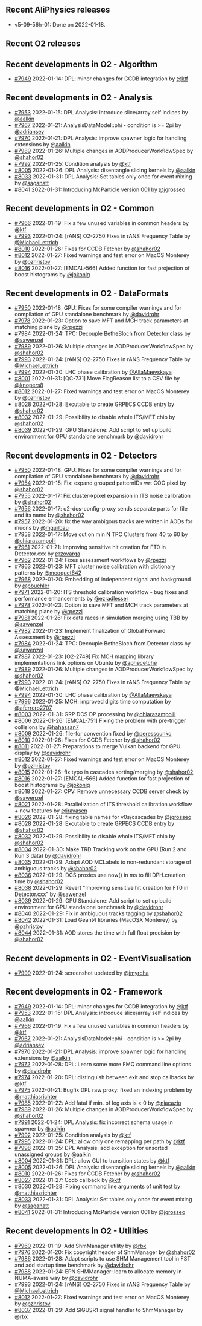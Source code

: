 ## Recent AliPhysics releases
- v5-09-56h-01: Done on 2022-01-18.
## Recent O2 releases
## Recent developments in O2 - Algorithm
- [\#7949](https://github.com/AliceO2Group/AliceO2/pull/7949) 2022-01-14: DPL: minor changes for CCDB integration by [@ktf](https://github.com/ktf)
## Recent developments in O2 - Analysis
- [\#7953](https://github.com/AliceO2Group/AliceO2/pull/7953) 2022-01-15: DPL Analysis: introduce slice/array self indices by [@aalkin](https://github.com/aalkin)
- [\#7967](https://github.com/AliceO2Group/AliceO2/pull/7967) 2022-01-21: AnalysisDataModel::phi - condition is >= 2pi by [@adriansev](https://github.com/adriansev)
- [\#7970](https://github.com/AliceO2Group/AliceO2/pull/7970) 2022-01-21: DPL Analysis: improve spawner logic for handling extensions by [@aalkin](https://github.com/aalkin)
- [\#7989](https://github.com/AliceO2Group/AliceO2/pull/7989) 2022-01-26: Multiple changes in AODProducerWorkflowSpec by [@shahor02](https://github.com/shahor02)
- [\#7992](https://github.com/AliceO2Group/AliceO2/pull/7992) 2022-01-25: Condition analysis by [@ktf](https://github.com/ktf)
- [\#8005](https://github.com/AliceO2Group/AliceO2/pull/8005) 2022-01-26: DPL Analysis: disentangle slicing kernels by [@aalkin](https://github.com/aalkin)
- [\#8033](https://github.com/AliceO2Group/AliceO2/pull/8033) 2022-01-31: DPL Analysis: Set tables only once for event mixing by [@saganatt](https://github.com/saganatt)
- [\#8041](https://github.com/AliceO2Group/AliceO2/pull/8041) 2022-01-31: Introducing McParticle version 001 by [@jgrosseo](https://github.com/jgrosseo)
## Recent developments in O2 - Common
- [\#7966](https://github.com/AliceO2Group/AliceO2/pull/7966) 2022-01-19: Fix a few unused variables in common headers by [@ktf](https://github.com/ktf)
- [\#7993](https://github.com/AliceO2Group/AliceO2/pull/7993) 2022-01-24: [rANS] O2-2750 Fixes in rANS Frequency Table by [@MichaelLettrich](https://github.com/MichaelLettrich)
- [\#8010](https://github.com/AliceO2Group/AliceO2/pull/8010) 2022-01-26: Fixes for CCDB Fetcher by [@shahor02](https://github.com/shahor02)
- [\#8012](https://github.com/AliceO2Group/AliceO2/pull/8012) 2022-01-27: Fixed warnings and test error on MacOS Monterey by [@pzhristov](https://github.com/pzhristov)
- [\#8016](https://github.com/AliceO2Group/AliceO2/pull/8016) 2022-01-27: [EMCAL-566] Added function for fast projection of boost histograms by [@jokonig](https://github.com/jokonig)
## Recent developments in O2 - DataFormats
- [\#7950](https://github.com/AliceO2Group/AliceO2/pull/7950) 2022-01-18: GPU: Fixes for some compiler warnings and for compilation of GPU standalone benchmark by [@davidrohr](https://github.com/davidrohr)
- [\#7978](https://github.com/AliceO2Group/AliceO2/pull/7978) 2022-01-23: Option to save MFT and MCH track parameters at matching plane by [@rpezzi](https://github.com/rpezzi)
- [\#7984](https://github.com/AliceO2Group/AliceO2/pull/7984) 2022-01-24: TPC: Decouple BetheBloch from Detector class by [@sawenzel](https://github.com/sawenzel)
- [\#7989](https://github.com/AliceO2Group/AliceO2/pull/7989) 2022-01-26: Multiple changes in AODProducerWorkflowSpec by [@shahor02](https://github.com/shahor02)
- [\#7993](https://github.com/AliceO2Group/AliceO2/pull/7993) 2022-01-24: [rANS] O2-2750 Fixes in rANS Frequency Table by [@MichaelLettrich](https://github.com/MichaelLettrich)
- [\#7994](https://github.com/AliceO2Group/AliceO2/pull/7994) 2022-01-30: LHC phase calibration  by [@AllaMaevskaya](https://github.com/AllaMaevskaya)
- [\#8001](https://github.com/AliceO2Group/AliceO2/pull/8001) 2022-01-31: [QC-731] Move FlagReason list to a CSV file by [@knopers8](https://github.com/knopers8)
- [\#8012](https://github.com/AliceO2Group/AliceO2/pull/8012) 2022-01-27: Fixed warnings and test error on MacOS Monterey by [@pzhristov](https://github.com/pzhristov)
- [\#8028](https://github.com/AliceO2Group/AliceO2/pull/8028) 2022-01-28: Excutable to create GRPECS CCDB entry by [@shahor02](https://github.com/shahor02)
- [\#8032](https://github.com/AliceO2Group/AliceO2/pull/8032) 2022-01-29: Possibility to disable whole ITS/MFT chip by [@shahor02](https://github.com/shahor02)
- [\#8039](https://github.com/AliceO2Group/AliceO2/pull/8039) 2022-01-29: GPU Standalone: Add script to set up build environment for GPU standalone benchmark by [@davidrohr](https://github.com/davidrohr)
## Recent developments in O2 - Detectors
- [\#7950](https://github.com/AliceO2Group/AliceO2/pull/7950) 2022-01-18: GPU: Fixes for some compiler warnings and for compilation of GPU standalone benchmark by [@davidrohr](https://github.com/davidrohr)
- [\#7954](https://github.com/AliceO2Group/AliceO2/pull/7954) 2022-01-15: Fix: expand grouped patternIDs wrt COG pixel by [@shahor02](https://github.com/shahor02)
- [\#7955](https://github.com/AliceO2Group/AliceO2/pull/7955) 2022-01-17: Fix cluster->pixel expansion in ITS noise calibration by [@shahor02](https://github.com/shahor02)
- [\#7956](https://github.com/AliceO2Group/AliceO2/pull/7956) 2022-01-17: o2-dcs-config-proxy sends separate parts for file and its name by [@shahor02](https://github.com/shahor02)
- [\#7957](https://github.com/AliceO2Group/AliceO2/pull/7957) 2022-01-20: fix the way ambigous tracks are written in AODs for muons by [@mguilbau](https://github.com/mguilbau)
- [\#7958](https://github.com/AliceO2Group/AliceO2/pull/7958) 2022-01-17: Move cut on min N TPC Clusters from 40 to 60 by [@chiarazampolli](https://github.com/chiarazampolli)
- [\#7961](https://github.com/AliceO2Group/AliceO2/pull/7961) 2022-01-21: Improving sensitive hit creation for FT0 in Detector.cxx by [@zovarga](https://github.com/zovarga)
- [\#7962](https://github.com/AliceO2Group/AliceO2/pull/7962) 2022-01-24: Fixes assessment workflows by [@rpezzi](https://github.com/rpezzi)
- [\#7963](https://github.com/AliceO2Group/AliceO2/pull/7963) 2022-01-23: MFT cluster noise calibration with dictionary patterns by [@mcoquet642](https://github.com/mcoquet642)
- [\#7968](https://github.com/AliceO2Group/AliceO2/pull/7968) 2022-01-20: Embedding of independent signal and background by [@pbuehler](https://github.com/pbuehler)
- [\#7971](https://github.com/AliceO2Group/AliceO2/pull/7971) 2022-01-20: ITS threshold calibration workflow - bug fixes and performance enhancements by [@ezradlesser](https://github.com/ezradlesser)
- [\#7978](https://github.com/AliceO2Group/AliceO2/pull/7978) 2022-01-23: Option to save MFT and MCH track parameters at matching plane by [@rpezzi](https://github.com/rpezzi)
- [\#7981](https://github.com/AliceO2Group/AliceO2/pull/7981) 2022-01-26: Fix data races in simulation merging using TBB by [@sawenzel](https://github.com/sawenzel)
- [\#7982](https://github.com/AliceO2Group/AliceO2/pull/7982) 2022-01-23: Implement finalization of Global Forward Assessment by [@rpezzi](https://github.com/rpezzi)
- [\#7984](https://github.com/AliceO2Group/AliceO2/pull/7984) 2022-01-24: TPC: Decouple BetheBloch from Detector class by [@sawenzel](https://github.com/sawenzel)
- [\#7987](https://github.com/AliceO2Group/AliceO2/pull/7987) 2022-01-23: [O2-2749] Fix MCH mapping library implementations link options on Ubuntu by [@aphecetche](https://github.com/aphecetche)
- [\#7989](https://github.com/AliceO2Group/AliceO2/pull/7989) 2022-01-26: Multiple changes in AODProducerWorkflowSpec by [@shahor02](https://github.com/shahor02)
- [\#7993](https://github.com/AliceO2Group/AliceO2/pull/7993) 2022-01-24: [rANS] O2-2750 Fixes in rANS Frequency Table by [@MichaelLettrich](https://github.com/MichaelLettrich)
- [\#7994](https://github.com/AliceO2Group/AliceO2/pull/7994) 2022-01-30: LHC phase calibration  by [@AllaMaevskaya](https://github.com/AllaMaevskaya)
- [\#7996](https://github.com/AliceO2Group/AliceO2/pull/7996) 2022-01-25: MCH: improved digits time computation by [@aferrero2707](https://github.com/aferrero2707)
- [\#8003](https://github.com/AliceO2Group/AliceO2/pull/8003) 2022-01-31: GRP DCS DP processing by [@chiarazampolli](https://github.com/chiarazampolli)
- [\#8006](https://github.com/AliceO2Group/AliceO2/pull/8006) 2022-01-26: [EMCAL-751] Fixing the problem with pre-trigger collisions by [@hahassan7](https://github.com/hahassan7)
- [\#8009](https://github.com/AliceO2Group/AliceO2/pull/8009) 2022-01-26: file-for convention fixed by [@peressounko](https://github.com/peressounko)
- [\#8010](https://github.com/AliceO2Group/AliceO2/pull/8010) 2022-01-26: Fixes for CCDB Fetcher by [@shahor02](https://github.com/shahor02)
- [\#8011](https://github.com/AliceO2Group/AliceO2/pull/8011) 2022-01-27: Preparations to merge Vulkan backend for GPU display by [@davidrohr](https://github.com/davidrohr)
- [\#8012](https://github.com/AliceO2Group/AliceO2/pull/8012) 2022-01-27: Fixed warnings and test error on MacOS Monterey by [@pzhristov](https://github.com/pzhristov)
- [\#8015](https://github.com/AliceO2Group/AliceO2/pull/8015) 2022-01-26: fix typo in cascades sorting/merging by [@shahor02](https://github.com/shahor02)
- [\#8016](https://github.com/AliceO2Group/AliceO2/pull/8016) 2022-01-27: [EMCAL-566] Added function for fast projection of boost histograms by [@jokonig](https://github.com/jokonig)
- [\#8018](https://github.com/AliceO2Group/AliceO2/pull/8018) 2022-01-27: CPV: Remove unnecessary CCDB server check by [@sawenzel](https://github.com/sawenzel)
- [\#8021](https://github.com/AliceO2Group/AliceO2/pull/8021) 2022-01-28: Parallelization of ITS threshold calibration workflow + new features by [@iravasen](https://github.com/iravasen)
- [\#8026](https://github.com/AliceO2Group/AliceO2/pull/8026) 2022-01-28: fixing table names for v0s/cascades by [@jgrosseo](https://github.com/jgrosseo)
- [\#8028](https://github.com/AliceO2Group/AliceO2/pull/8028) 2022-01-28: Excutable to create GRPECS CCDB entry by [@shahor02](https://github.com/shahor02)
- [\#8032](https://github.com/AliceO2Group/AliceO2/pull/8032) 2022-01-29: Possibility to disable whole ITS/MFT chip by [@shahor02](https://github.com/shahor02)
- [\#8034](https://github.com/AliceO2Group/AliceO2/pull/8034) 2022-01-30: Make TRD Tracking work on the GPU (Run 2 and Run 3 data) by [@davidrohr](https://github.com/davidrohr)
- [\#8035](https://github.com/AliceO2Group/AliceO2/pull/8035) 2022-01-29: Adapt AOD MCLabels to non-redundant storage of ambiguous tracks by [@shahor02](https://github.com/shahor02)
- [\#8036](https://github.com/AliceO2Group/AliceO2/pull/8036) 2022-01-29: DCS proxies use now() in ms to fill DPH.creation time by [@shahor02](https://github.com/shahor02)
- [\#8038](https://github.com/AliceO2Group/AliceO2/pull/8038) 2022-01-29: Revert "Improving sensitive hit creation for FT0 in Detector.cxx" by [@sawenzel](https://github.com/sawenzel)
- [\#8039](https://github.com/AliceO2Group/AliceO2/pull/8039) 2022-01-29: GPU Standalone: Add script to set up build environment for GPU standalone benchmark by [@davidrohr](https://github.com/davidrohr)
- [\#8040](https://github.com/AliceO2Group/AliceO2/pull/8040) 2022-01-29: Fix in ambiguous tracks tagging by [@shahor02](https://github.com/shahor02)
- [\#8042](https://github.com/AliceO2Group/AliceO2/pull/8042) 2022-01-31: Load Geant4 libraries (MacOSX Monterey) by [@pzhristov](https://github.com/pzhristov)
- [\#8044](https://github.com/AliceO2Group/AliceO2/pull/8044) 2022-01-31: AOD stores the time with full float precision by [@shahor02](https://github.com/shahor02)
## Recent developments in O2 - EventVisualisation
- [\#7999](https://github.com/AliceO2Group/AliceO2/pull/7999) 2022-01-24: screenshot updated by [@jmyrcha](https://github.com/jmyrcha)
## Recent developments in O2 - Framework
- [\#7949](https://github.com/AliceO2Group/AliceO2/pull/7949) 2022-01-14: DPL: minor changes for CCDB integration by [@ktf](https://github.com/ktf)
- [\#7953](https://github.com/AliceO2Group/AliceO2/pull/7953) 2022-01-15: DPL Analysis: introduce slice/array self indices by [@aalkin](https://github.com/aalkin)
- [\#7966](https://github.com/AliceO2Group/AliceO2/pull/7966) 2022-01-19: Fix a few unused variables in common headers by [@ktf](https://github.com/ktf)
- [\#7967](https://github.com/AliceO2Group/AliceO2/pull/7967) 2022-01-21: AnalysisDataModel::phi - condition is >= 2pi by [@adriansev](https://github.com/adriansev)
- [\#7970](https://github.com/AliceO2Group/AliceO2/pull/7970) 2022-01-21: DPL Analysis: improve spawner logic for handling extensions by [@aalkin](https://github.com/aalkin)
- [\#7972](https://github.com/AliceO2Group/AliceO2/pull/7972) 2022-01-28: DPL: Learn some more FMQ command line options by [@davidrohr](https://github.com/davidrohr)
- [\#7974](https://github.com/AliceO2Group/AliceO2/pull/7974) 2022-01-20: DPL: distinguish between exit and stop callbacks by [@ktf](https://github.com/ktf)
- [\#7975](https://github.com/AliceO2Group/AliceO2/pull/7975) 2022-01-21: Bugfix DPL raw proxy: fixed an indexing problem by [@matthiasrichter](https://github.com/matthiasrichter)
- [\#7985](https://github.com/AliceO2Group/AliceO2/pull/7985) 2022-01-22: Add fatal if min. of log axis is < 0 by [@njacazio](https://github.com/njacazio)
- [\#7989](https://github.com/AliceO2Group/AliceO2/pull/7989) 2022-01-26: Multiple changes in AODProducerWorkflowSpec by [@shahor02](https://github.com/shahor02)
- [\#7991](https://github.com/AliceO2Group/AliceO2/pull/7991) 2022-01-24: DPL Analysis: fix incorrect schema usage in spawner by [@aalkin](https://github.com/aalkin)
- [\#7992](https://github.com/AliceO2Group/AliceO2/pull/7992) 2022-01-25: Condition analysis by [@ktf](https://github.com/ktf)
- [\#7995](https://github.com/AliceO2Group/AliceO2/pull/7995) 2022-01-24: DPL: allow only one remapping per path by [@ktf](https://github.com/ktf)
- [\#7998](https://github.com/AliceO2Group/AliceO2/pull/7998) 2022-01-25: DPL Analysis: add exception for unsorted unassigned groups by [@aalkin](https://github.com/aalkin)
- [\#8004](https://github.com/AliceO2Group/AliceO2/pull/8004) 2022-01-31: DPL: allow GUI to transition states by [@ktf](https://github.com/ktf)
- [\#8005](https://github.com/AliceO2Group/AliceO2/pull/8005) 2022-01-26: DPL Analysis: disentangle slicing kernels by [@aalkin](https://github.com/aalkin)
- [\#8010](https://github.com/AliceO2Group/AliceO2/pull/8010) 2022-01-26: Fixes for CCDB Fetcher by [@shahor02](https://github.com/shahor02)
- [\#8027](https://github.com/AliceO2Group/AliceO2/pull/8027) 2022-01-27: Ccdb callback by [@ktf](https://github.com/ktf)
- [\#8030](https://github.com/AliceO2Group/AliceO2/pull/8030) 2022-01-28: Fixing command line arguments of unit test by [@matthiasrichter](https://github.com/matthiasrichter)
- [\#8033](https://github.com/AliceO2Group/AliceO2/pull/8033) 2022-01-31: DPL Analysis: Set tables only once for event mixing by [@saganatt](https://github.com/saganatt)
- [\#8041](https://github.com/AliceO2Group/AliceO2/pull/8041) 2022-01-31: Introducing McParticle version 001 by [@jgrosseo](https://github.com/jgrosseo)
## Recent developments in O2 - Utilities
- [\#7960](https://github.com/AliceO2Group/AliceO2/pull/7960) 2022-01-19: Add ShmManager utility by [@rbx](https://github.com/rbx)
- [\#7976](https://github.com/AliceO2Group/AliceO2/pull/7976) 2022-01-20: Fix copyright header of ShmManager by [@shahor02](https://github.com/shahor02)
- [\#7986](https://github.com/AliceO2Group/AliceO2/pull/7986) 2022-01-28: Adapt scripts to use SHM Management tool in FST and add startup time benchmark by [@davidrohr](https://github.com/davidrohr)
- [\#7988](https://github.com/AliceO2Group/AliceO2/pull/7988) 2022-01-24: EPN SHMManager: learn to allocate memory in NUMA-aware way by [@davidrohr](https://github.com/davidrohr)
- [\#7993](https://github.com/AliceO2Group/AliceO2/pull/7993) 2022-01-24: [rANS] O2-2750 Fixes in rANS Frequency Table by [@MichaelLettrich](https://github.com/MichaelLettrich)
- [\#8012](https://github.com/AliceO2Group/AliceO2/pull/8012) 2022-01-27: Fixed warnings and test error on MacOS Monterey by [@pzhristov](https://github.com/pzhristov)
- [\#8037](https://github.com/AliceO2Group/AliceO2/pull/8037) 2022-01-29: Add SIGUSR1 signal handler to ShmManager by [@rbx](https://github.com/rbx)
